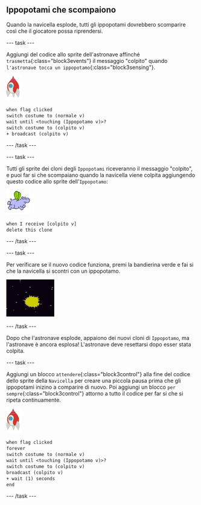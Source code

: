 ## Ippopotami che scompaiono

Quando la navicella esplode, tutti gli ippopotami dovrebbero scomparire così che il giocatore possa riprendersi.

--- task ---

Aggiungi del codice allo sprite dell'astronave affinché `trasmetta`{:class="block3events"} il messaggio "colpito" quando `l'astronave tocca un ippopotamo`{:class="block3sensing"}.

![sprite razzo](images/rocket-sprite.png)

```blocks3
when flag clicked
switch costume to (normale v)
wait until <touching (Ippopotamo v)>?
switch costume to (colpito v)
+ broadcast (colpito v)
```

--- /task ---

--- task ---

Tutti gli sprite dei cloni degli `Ippopotami` riceveranno il messaggio "colpito", e puoi far si che scompaiano quando la navicella viene colpita aggiungendo questo codice allo sprite dell'`Ippopotamo`:

![sprite ippopotamo](images/hippo-sprite.png)

```blocks3
when I receive [colpito v]
delete this clone
```

--- /task ---

--- task ---

Per verificare se il nuovo codice funziona, premi la bandierina verde e fai si che la navicella si scontri con un ippopotamo.

![schermata](images/invaders-hippo-collide.png)

--- /task ---

Dopo che l'astronave esplode, appaiono dei nuovi cloni di `Ippopotamo`, ma l'astronave è ancora esplosa! L'astronave deve resettarsi dopo esser stata colpita.

--- task ---

Aggiungi un blocco `attendere`{:class="block3control"} alla fine del codice dello sprite della `Navicella` per creare una piccola pausa prima che gli ippopotami inizino a comparire di nuovo. Poi aggiungi un blocco `per sempre`{:class="block3control"} attorno a tutto il codice per far si che si ripeta continuamente.

![sprite razzo](images/rocket-sprite.png)

```blocks3
when flag clicked
forever
switch costume to (normale v)
wait until <touching (Ippopotamo v)>?
switch costume to (colpito v)
broadcast (colpito v)
+ wait (1) seconds
end
```

--- /task ---